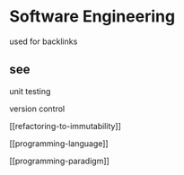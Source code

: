 # Software Engineering

used for backlinks

## see

unit testing

version control

[[refactoring-to-immutability]]

[[programming-language]]

[[programming-paradigm]]
